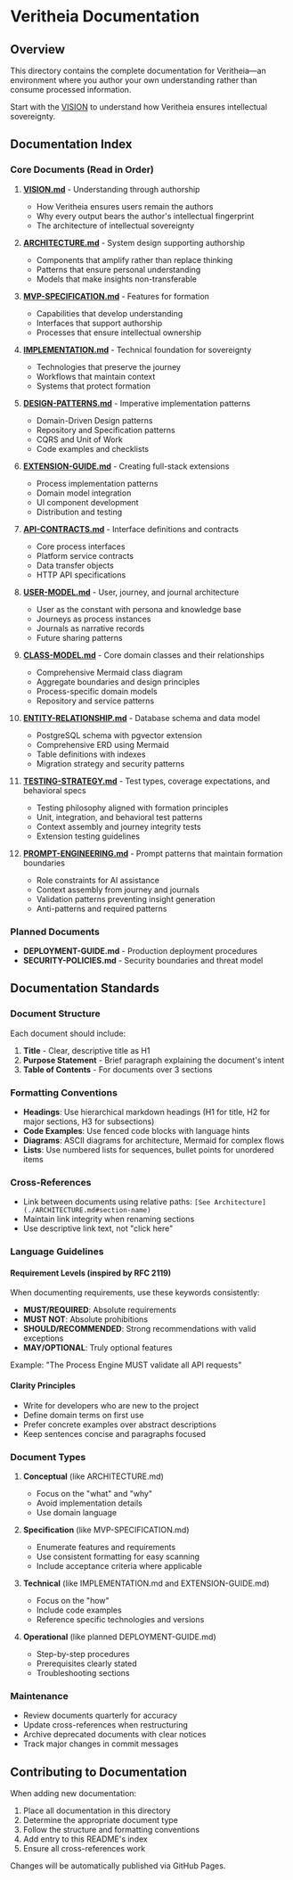 # Veritheia Documentation

## Overview

This directory contains the complete documentation for Veritheia—an environment where you author your own understanding rather than consume processed information.

Start with the [VISION](./VISION.md) to understand how Veritheia ensures intellectual sovereignty.

## Documentation Index

### Core Documents (Read in Order)

1. **[VISION.md](./VISION.md)** - Understanding through authorship
   - How Veritheia ensures users remain the authors
   - Why every output bears the author's intellectual fingerprint
   - The architecture of intellectual sovereignty

2. **[ARCHITECTURE.md](./ARCHITECTURE.md)** - System design supporting authorship
   - Components that amplify rather than replace thinking
   - Patterns that ensure personal understanding
   - Models that make insights non-transferable
   
3. **[MVP-SPECIFICATION.md](./MVP-SPECIFICATION.md)** - Features for formation
   - Capabilities that develop understanding
   - Interfaces that support authorship
   - Processes that ensure intellectual ownership

4. **[IMPLEMENTATION.md](./IMPLEMENTATION.md)** - Technical foundation for sovereignty
   - Technologies that preserve the journey
   - Workflows that maintain context
   - Systems that protect formation

5. **[DESIGN-PATTERNS.md](./DESIGN-PATTERNS.md)** - Imperative implementation patterns
   - Domain-Driven Design patterns
   - Repository and Specification patterns
   - CQRS and Unit of Work
   - Code examples and checklists

6. **[EXTENSION-GUIDE.md](./EXTENSION-GUIDE.md)** - Creating full-stack extensions
   - Process implementation patterns
   - Domain model integration
   - UI component development
   - Distribution and testing

7. **[API-CONTRACTS.md](./API-CONTRACTS.md)** - Interface definitions and contracts
   - Core process interfaces
   - Platform service contracts
   - Data transfer objects
   - HTTP API specifications

8. **[USER-MODEL.md](./USER-MODEL.md)** - User, journey, and journal architecture
   - User as the constant with persona and knowledge base
   - Journeys as process instances
   - Journals as narrative records
   - Future sharing patterns

9. **[CLASS-MODEL.md](./CLASS-MODEL.md)** - Core domain classes and their relationships
   - Comprehensive Mermaid class diagram
   - Aggregate boundaries and design principles
   - Process-specific domain models
   - Repository and service patterns

10. **[ENTITY-RELATIONSHIP.md](./ENTITY-RELATIONSHIP.md)** - Database schema and data model
    - PostgreSQL schema with pgvector extension
    - Comprehensive ERD using Mermaid
    - Table definitions with indexes
    - Migration strategy and security patterns

11. **[TESTING-STRATEGY.md](./TESTING-STRATEGY.md)** - Test types, coverage expectations, and behavioral specs
    - Testing philosophy aligned with formation principles
    - Unit, integration, and behavioral test patterns
    - Context assembly and journey integrity tests
    - Extension testing guidelines

12. **[PROMPT-ENGINEERING.md](./PROMPT-ENGINEERING.md)** - Prompt patterns that maintain formation boundaries
    - Role constraints for AI assistance
    - Context assembly from journey and journals
    - Validation patterns preventing insight generation
    - Anti-patterns and required patterns

### Planned Documents
- **DEPLOYMENT-GUIDE.md** - Production deployment procedures
- **SECURITY-POLICIES.md** - Security boundaries and threat model

## Documentation Standards

### Document Structure

Each document should include:

1. **Title** - Clear, descriptive title as H1
2. **Purpose Statement** - Brief paragraph explaining the document's intent
3. **Table of Contents** - For documents over 3 sections

### Formatting Conventions

- **Headings**: Use hierarchical markdown headings (H1 for title, H2 for major sections, H3 for subsections)
- **Code Examples**: Use fenced code blocks with language hints
- **Diagrams**: ASCII diagrams for architecture, Mermaid for complex flows
- **Lists**: Use numbered lists for sequences, bullet points for unordered items

### Cross-References

- Link between documents using relative paths: `[See Architecture](./ARCHITECTURE.md#section-name)`
- Maintain link integrity when renaming sections
- Use descriptive link text, not "click here"

### Language Guidelines

#### Requirement Levels (inspired by RFC 2119)

When documenting requirements, use these keywords consistently:

- **MUST/REQUIRED**: Absolute requirements
- **MUST NOT**: Absolute prohibitions  
- **SHOULD/RECOMMENDED**: Strong recommendations with valid exceptions
- **MAY/OPTIONAL**: Truly optional features

Example: "The Process Engine MUST validate all API requests"

#### Clarity Principles

- Write for developers who are new to the project
- Define domain terms on first use
- Prefer concrete examples over abstract descriptions
- Keep sentences concise and paragraphs focused

### Document Types

1. **Conceptual** (like ARCHITECTURE.md)
   - Focus on the "what" and "why"
   - Avoid implementation details
   - Use domain language

2. **Specification** (like MVP-SPECIFICATION.md)
   - Enumerate features and requirements
   - Use consistent formatting for easy scanning
   - Include acceptance criteria where applicable

3. **Technical** (like IMPLEMENTATION.md and EXTENSION-GUIDE.md)
   - Focus on the "how"
   - Include code examples
   - Reference specific technologies and versions

4. **Operational** (like planned DEPLOYMENT-GUIDE.md)
   - Step-by-step procedures
   - Prerequisites clearly stated
   - Troubleshooting sections

### Maintenance

- Review documents quarterly for accuracy
- Update cross-references when restructuring
- Archive deprecated documents with clear notices
- Track major changes in commit messages

## Contributing to Documentation

When adding new documentation:

1. Place all documentation in this directory
2. Determine the appropriate document type
3. Follow the structure and formatting conventions
4. Add entry to this README's index
5. Ensure all cross-references work

Changes will be automatically published via GitHub Pages.